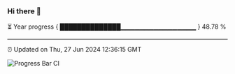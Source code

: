 ### Hi there 👋

⏳ Year progress { ██████████████▁▁▁▁▁▁▁▁▁▁▁▁▁▁▁▁ } 48.78 %

---

⏰ Updated on Thu, 27 Jun 2024 12:36:15 GMT

![Progress Bar CI](https://github.com/ZhaoGui/ZhaoGui/workflows/Progress%20Bar%20CI/badge.svg)
